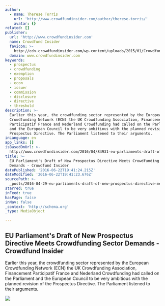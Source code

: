 ```yaml
---
author:
  - name: Therese Torris
    url: 'http://www.crowdfundinsider.com/author/therese-torris/'
    avatar: {}
related: []
publisher:
  url: 'http://www.crowdfundinsider.com'
  name: Crowdfund Insider
  favicon: >-
    http://cdn.crowdfundinsider.com/wp-content/uploads/2015/01/Crowdfund-Insider-Logo-54b72a2fv1_site_icon-32x32.png
  domain: www.crowdfundinsider.com
keywords:
  - prospectus
  - crowdfunding
  - exemption
  - proposals
  - econ
  - issuer
  - commission
  - disclosure
  - directive
  - threshold
description: >-
  Earlier this year, the crowdfunding sector represented by the European
  Crowdfunding Network (ECN) the UK Crowdfunding Association, Financement
  Participatif France and Nederland Crowdfunding had called on the Parliament
  and the European Council to be very ambitious with the planned revision of the
  Prospectus Directive. The Parliament listened to their arguments.
inLanguage: en
app_links: []
isBasedOnUrl: >-
  http://www.crowdfundinsider.com/2016/04/84931-eu-parliaments-draft-of-new-prospectus-directive-meets-crowdfunding-sector-demands/
title: >-
  EU Parliament's Draft of New Prospectus Directive Meets Crowdfunding Sector
  Demands - Crowdfund Insider
datePublished: '2016-06-22T19:41:24.215Z'
dateModified: '2016-06-22T19:41:23.676Z'
sourcePath: >-
  _posts/2016-04-29-eu-parliaments-draft-of-new-prospectus-directive-meets-crow.md
starred: true
inFeed: true
hasPage: false
inNav: false
_context: 'http://schema.org'
_type: MediaObject

---
```

<article style=""><h1>EU Parliament's Draft of New Prospectus Directive Meets Crowdfunding Sector Demands - Crowdfund Insider</h1><p>Earlier this year, the crowdfunding sector represented by the European Crowdfunding Network (ECN) the UK Crowdfunding Association, Financement Participatif France and Nederland Crowdfunding had called on the Parliament and the European Council to be very ambitious with the planned revision of the Prospectus Directive. The Parliament listened to their arguments.</p><img src="http://www.crowdfundinsider.com/wp-content/uploads/2016/04/Money-UK-Europe-Euros-Pounds.png" /></article>
